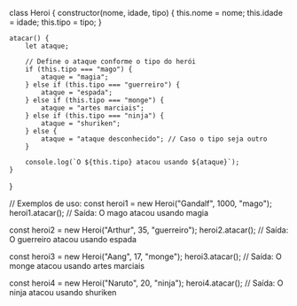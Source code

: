 class Heroi {
    constructor(nome, idade, tipo) {
        this.nome = nome;
        this.idade = idade;
        this.tipo = tipo;
    }

    atacar() {
        let ataque;
        
        // Define o ataque conforme o tipo do herói
        if (this.tipo === "mago") {
            ataque = "magia";
        } else if (this.tipo === "guerreiro") {
            ataque = "espada";
        } else if (this.tipo === "monge") {
            ataque = "artes marciais";
        } else if (this.tipo === "ninja") {
            ataque = "shuriken";
        } else {
            ataque = "ataque desconhecido"; // Caso o tipo seja outro
        }

        console.log(`O ${this.tipo} atacou usando ${ataque}`);
    }
}

// Exemplos de uso:
const heroi1 = new Heroi("Gandalf", 1000, "mago");
heroi1.atacar(); // Saída: O mago atacou usando magia

const heroi2 = new Heroi("Arthur", 35, "guerreiro");
heroi2.atacar(); // Saída: O guerreiro atacou usando espada

const heroi3 = new Heroi("Aang", 17, "monge");
heroi3.atacar(); // Saída: O monge atacou usando artes marciais

const heroi4 = new Heroi("Naruto", 20, "ninja");
heroi4.atacar(); // Saída: O ninja atacou usando shuriken
